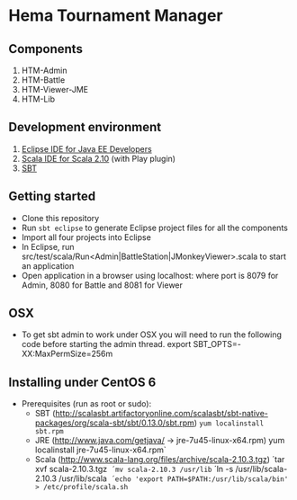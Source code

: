 # Hema Tournament Manager

## Components

1. HTM-Admin
2. HTM-Battle
3. HTM-Viewer-JME
4. HTM-Lib

## Development environment

1. [Eclipse IDE for Java EE Developers](http://eclipse.org/downloads)
2. [Scala IDE for Scala 2.10](http://scala-ide.org/download/current.html) (with Play plugin)
3. [SBT](http://www.scala-sbt.org/release/docs/Getting-Started/Setup.html)

## Getting started

* Clone this repository
* Run `sbt eclipse` to generate Eclipse project files for all the components
* Import all four projects into Eclipse
* In Eclipse, run src/test/scala/Run<Admin|BattleStation|JMonkeyViewer>.scala to start an application
* Open application in a browser using localhost:<port> where port is 8079 for Admin, 8080 for Battle and 8081 for Viewer

## OSX

* To get sbt admin to work under OSX you will need to run the following code before starting the admin thread.
export SBT_OPTS=-XX:MaxPermSize=256m

## Installing under CentOS 6

* Prerequisites (run as root or sudo):
  - SBT (http://scalasbt.artifactoryonline.com/scalasbt/sbt-native-packages/org/scala-sbt/sbt/0.13.0/sbt.rpm)
      `yum localinstall sbt.rpm`
  - JRE (http://www.java.com/getjava/ -> jre-7u45-linux-x64.rpm)
      yum localinstall jre-7u45-linux-x64.rpm`
  - Scala (http://www.scala-lang.org/files/archive/scala-2.10.3.tgz)
      ´tar xvf scala-2.10.3.tgz`
      ´mv scala-2.10.3 /usr/lib`
      ´ln -s /usr/lib/scala-2.10.3 /usr/lib/scala`
      ´echo 'export PATH=$PATH:/usr/lib/scala/bin' > /etc/profile/scala.sh`

